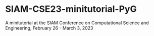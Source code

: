 # SIAM-CSE23-minitutorial-PyG
A minitutorial at the SIAM Conference on Computational Science and Engineering, February 26 - March 3, 2023
